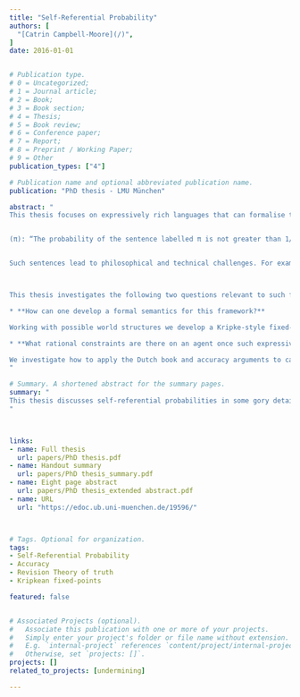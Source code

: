 ```yaml
---
title: "Self-Referential Probability"
authors: [
  "[Catrin Campbell-Moore](/)",
]
date: 2016-01-01


# Publication type.
# 0 = Uncategorized;
# 1 = Journal article;
# 2 = Book;
# 3 = Book section;
# 4 = Thesis;
# 5 = Book review;
# 6 = Conference paper;
# 7 = Report;
# 8 = Preprint / Working Paper;
# 9 = Other
publication_types: ["4"]

# Publication name and optional abbreviated publication name.
publication: "PhD thesis - LMU München"

abstract: "
This thesis focuses on expressively rich languages that can formalise talk about probability and which have sentences that say something about the probability of themselves. For example:


(π): “The probability of the sentence labelled π is not greater than 1/2.”


Such sentences lead to philosophical and technical challenges. For example seemingly harmless principles, such as an introspection principle, lead to inconsistencies with the axioms of probability in this framework. Throughout the thesis, our motivating concept of probability is as measuring an agent’s degrees of belief.



This thesis investigates the following two questions relevant to such frameworks:

* **How can one develop a formal semantics for this framework?**

Working with possible world structures we develop a Kripke-style fixed-point semantics with strong-Kleene evaluation scheme, and a supervaluational evaluation scheme (which results in imprecise probabilities). We also consider how to develop a revision theory semantics.

* **What rational constraints are there on an agent once such expressive frameworks are considered?**

We investigate how to apply the Dutch book and accuracy arguments to cases involving such self-referential sentences. In particular we show a number of bullets one has to bite when adopting a consequentialist perspective on the accuracy argument.
"

# Summary. A shortened abstract for the summary pages.
summary: "
This thesis discusses self-referential probabilities in some gory detail. We discuss a number of semantics models and initial work on how rationality considerations should apply in such cases.
"



links:
- name: Full thesis
  url: papers/PhD thesis.pdf
- name: Handout summary
  url: papers/PhD thesis_summary.pdf
- name: Eight page abstract
  url: papers/PhD thesis_extended abstract.pdf
- name: URL
  url: "https://edoc.ub.uni-muenchen.de/19596/"



# Tags. Optional for organization.
tags:
- Self-Referential Probability
- Accuracy
- Revision Theory of truth
- Kripkean fixed-points

featured: false


# Associated Projects (optional).
#   Associate this publication with one or more of your projects.
#   Simply enter your project's folder or file name without extension.
#   E.g. `internal-project` references `content/project/internal-project/index.md`.
#   Otherwise, set `projects: []`.
projects: []
related_to_projects: [undermining]

---
```


